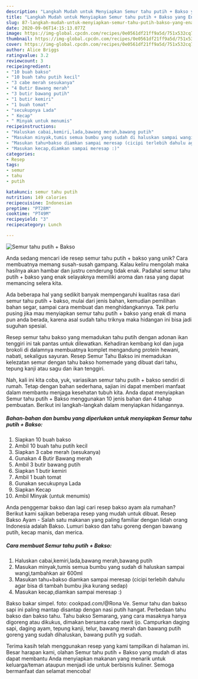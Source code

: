 ```yaml
---
description: "Langkah Mudah untuk Menyiapkan Semur tahu putih + Bakso yang Enak Banget"
title: "Langkah Mudah untuk Menyiapkan Semur tahu putih + Bakso yang Enak Banget"
slug: 87-langkah-mudah-untuk-menyiapkan-semur-tahu-putih-bakso-yang-enak-banget
date: 2020-09-06T14:15:13.077Z
image: https://img-global.cpcdn.com/recipes/0e0561df21ff9a5d/751x532cq70/semur-tahu-putih-bakso-foto-resep-utama.jpg
thumbnail: https://img-global.cpcdn.com/recipes/0e0561df21ff9a5d/751x532cq70/semur-tahu-putih-bakso-foto-resep-utama.jpg
cover: https://img-global.cpcdn.com/recipes/0e0561df21ff9a5d/751x532cq70/semur-tahu-putih-bakso-foto-resep-utama.jpg
author: Alice Briggs
ratingvalue: 3.2
reviewcount: 3
recipeingredient:
- "10 buah bakso"
- "10 buah tahu putih kecil"
- "3 cabe merah sesukanya"
- "4 Butir Bawang merah"
- "3 butir bawang putih"
- "1 butir kemiri"
- "1 buah tomat"
- "secukupnya Lada"
- " Kecap"
- " Minyak untuk menumis"
recipeinstructions:
- "Haluskan cabai,kemiri,lada,bawang merah,bawang putih"
- "Masukan minyak,tumis semua bumbu yang sudah di haluskan sampai wangi,tambahkan air 600ml"
- "Masukan tahu+bakso diamkan sampai meresap (cicipi terlebih dahulu agar bisa di tambah bumbu jika kurang sedap)"
- "Masukan kecap,diamkan sampai meresap :)"
categories:
- Resep
tags:
- semur
- tahu
- putih

katakunci: semur tahu putih 
nutrition: 149 calories
recipecuisine: Indonesian
preptime: "PT28M"
cooktime: "PT49M"
recipeyield: "3"
recipecategory: Lunch

---
```



![Semur tahu putih + Bakso](https://img-global.cpcdn.com/recipes/0e0561df21ff9a5d/751x532cq70/semur-tahu-putih-bakso-foto-resep-utama.jpg)

Anda sedang mencari ide resep semur tahu putih + bakso yang unik? Cara membuatnya memang susah-susah gampang. Kalau keliru mengolah maka hasilnya akan hambar dan justru cenderung tidak enak. Padahal semur tahu putih + bakso yang enak selayaknya memiliki aroma dan rasa yang dapat memancing selera kita.

Ada beberapa hal yang sedikit banyak mempengaruhi kualitas rasa dari semur tahu putih + bakso, mulai dari jenis bahan, kemudian pemilihan bahan segar, sampai cara membuat dan menghidangkannya. Tak perlu pusing jika mau menyiapkan semur tahu putih + bakso yang enak di mana pun anda berada, karena asal sudah tahu triknya maka hidangan ini bisa jadi suguhan spesial.

Resep semur tahu bakso yang memadukan tahu putih dengan adonan ikan tenggiri ini tak pantas untuk dilewatkan. Kehadiran kembang kol dan juga brokoli di dalamnya membuatnya komplet mengandung protein hewani, nabati, sekaligus sayuran. Resep Semur Tahu Bakso ini memadukan kelezatan semur dengan tahu bakso homemade yang dibuat dari tahu, tepung kanji atau sagu dan ikan tenggiri.


Nah, kali ini kita coba, yuk, variasikan semur tahu putih + bakso sendiri di rumah. Tetap dengan bahan sederhana, sajian ini dapat memberi manfaat dalam membantu menjaga kesehatan tubuh kita. Anda dapat menyiapkan Semur tahu putih + Bakso menggunakan 10 jenis bahan dan 4 tahap pembuatan. Berikut ini langkah-langkah dalam menyiapkan hidangannya.

<!--inarticleads1-->

##### Bahan-bahan dan bumbu yang diperlukan untuk menyiapkan Semur tahu putih + Bakso:

1. Siapkan 10 buah bakso
1. Ambil 10 buah tahu putih kecil
1. Siapkan 3 cabe merah (sesukanya)
1. Gunakan 4 Butir Bawang merah
1. Ambil 3 butir bawang putih
1. Siapkan 1 butir kemiri
1. Ambil 1 buah tomat
1. Gunakan secukupnya Lada
1. Siapkan  Kecap
1. Ambil  Minyak (untuk menumis)


Anda penggemar bakso dan lagi cari resep bakso ayam ala rumahan? Berikut kami sajikan beberapa resep yang mudah untuk dibuat. Resep Bakso Ayam - Salah satu makanan yang paling familiar dengan lidah orang Indonesia adalah Bakso. Lumuri bakso dan tahu goreng dengan bawang putih, kecap manis, dan merica. 

<!--inarticleads2-->

##### Cara membuat Semur tahu putih + Bakso:

1. Haluskan cabai,kemiri,lada,bawang merah,bawang putih
1. Masukan minyak,tumis semua bumbu yang sudah di haluskan sampai wangi,tambahkan air 600ml
1. Masukan tahu+bakso diamkan sampai meresap (cicipi terlebih dahulu agar bisa di tambah bumbu jika kurang sedap)
1. Masukan kecap,diamkan sampai meresap :)


Bakso bakar simpel. foto: cookpad.com/@Rona Ve. Semur tahu dan bakso sapi ini paling mantap disantap dengan nasi putih hangat. Perbedaan tahu bakso dan bakso tahu. Tahu bakso Semarang, yang cara masaknya hanya digoreng atau dikukus, dimakan bersama cabe rawit ijo. Campurkan daging sapi, daging ayam, tepung kanji, telur, bawang merah dan bawang putih goreng yang sudah dihaluskan, bawang putih yg sudah. 

Terima kasih telah menggunakan resep yang kami tampilkan di halaman ini. Besar harapan kami, olahan Semur tahu putih + Bakso yang mudah di atas dapat membantu Anda menyiapkan makanan yang menarik untuk keluarga/teman ataupun menjadi ide untuk berbisnis kuliner. Semoga bermanfaat dan selamat mencoba!
